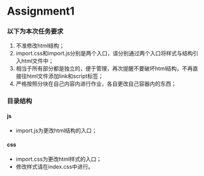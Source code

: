 # Assignment1
### 以下为本次任务要求
1. 不准修改html结构；
2. import.css和import.js分别是两个入口，请分别通过两个入口将样式与结构引入html文件中；
3. 相当于所有部分都是独立的，便于管理，再次提醒不要破坏html结构，不再直接往html文件添加link和script标签；
4. 严格按照分块在自己内容内进行作业，各自更改自己容器内的东西；
### 目录结构
#### js
- import.js为更改html结构的入口；
#### css
- import.css为更改html样式的入口；
- 修改样式请在index.css中进行。